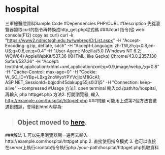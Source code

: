 # hospital
三軍總醫院資料Sample Code
#Dependencies
PHP/CURL
#Description
先從瀏覽器抓取curl的指令再轉換成http_get.php程式碼
####curl 指令(從 web console(F12) copy as curl)
curl -k "https://www2.ndmctsgh.edu.tw/webreg/DrList.aspx" 
-H "Accept-Encoding: gzip, deflate, sdch" 
-H "Accept-Language: zh-TW,zh;q=0.8,en-US;q=0.6,en;q=0.4"
-H "User-Agent: Mozilla/5.0 (Windows NT 6.2; WOW64) AppleWebKit/537.36 (KHTML, like Gecko) Chrome/43.0.2357.130 Safari/537.36" 
-H "Accept: text/html,application/xhtml+xml,application/xml;q=0.9,image/webp,*/*;q=0.8" 
-H "Cache-Control: max-age=0" -H "Cookie: W_SC_ID=YBp+LBxg2noWyoYPYVdjloM1lGcA1; ASP.NET_SessionId=bqjcdh45dakupg55js0l31j5" 
-H "Connection: keep-alive" --compressed
#Usage
方法1. open terminal 輸入cd /path/to/hospital,再輸入 php httpget.php
方法2. 打開瀏覽器, 輸入 http://example.com/hospital/httpget.php
###問題
可能用上述第2個方法會遭遇到錯誤，會得到html內容為:
<blockquote><html>
<head>
<title>Object moved</title>
</head>
<body></pre>
<h2>Object moved to <a href="%2fwebreg%2fDefault.aspx">here</a>.</h2>
</body>
</html></blockquote>
###解法
1. 可以先用瀏覽器開一遍再去輸入 http://example.com/hospital/httpget.php
2. 直接使用指令模式
3. 也可以直接在server上執行crontab指令執行php /your-path/hospital/httpget.php抓取資料
